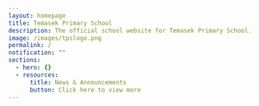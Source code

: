 ```yaml
---
layout: homepage
title: Temasek Primary School
description: The official school website for Temasek Primary School.
image: /images/tpslogo.png
permalink: /
notification: ""
sections:
  - hero: {}
  - resources:
      title: News & Announcements
      button: Click here to view more
---
```

